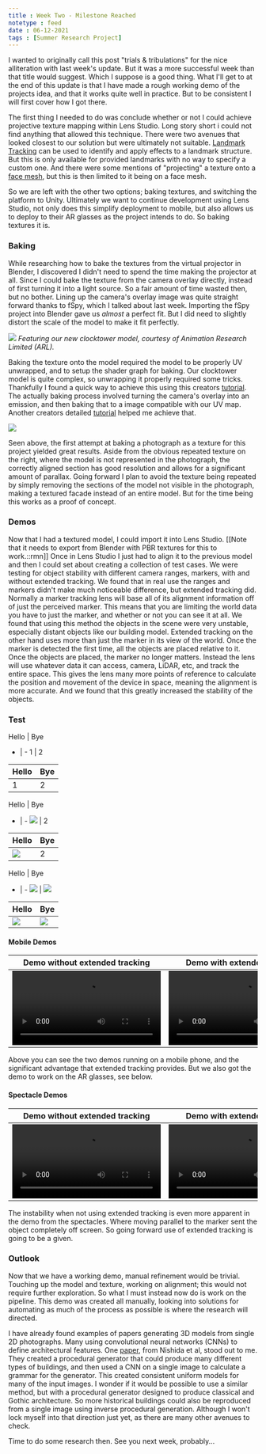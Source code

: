 ```yaml
---
title : Week Two - Milestone Reached
notetype : feed
date : 06-12-2021
tags : [Summer Research Project]
---
```


I wanted to originally call this post "trials & tribulations" for the nice alliteration with last week's update. But it was a more successful week than that title would suggest. Which I suppose is a good thing.
What I'll get to at the end of this update is that I have made a rough working demo of the projects idea, and that it works quite well in practice. But to be consistent I will first cover how I got there.

The first thing I needed to do was conclude whether or not I could achieve projective texture mapping within Lens Studio. Long story short i could not find anything that allowed this technique. There were two avenues that looked closest to our solution but were ultimately not suitable. [Landmark Tracking](https://lensstudio.snapchat.com/templates/landmarker/guide/) can be used to identify and apply effects to a landmark structure. But this is only available for provided landmarks with no way to specify a custom one. And there were some mentions of "projecting" a texture onto a [face mesh](https://lensstudio.snapchat.com/guides/face/face-effects/face-mesh/), but this is then limited to it being on a face mesh.

So we are left with the other two options; baking textures, and switching the platform to Unity. Ultimately we want to continue development using Lens Studio, not only does this simplify deployment to mobile, but also allows us to deploy to their AR glasses as the project intends to do. So baking textures it is.

### Baking
While researching how to bake the textures from the virtual projector in Blender, I discovered I didn't need to spend the time making the projector at all. Since I could bake the texture from the camera overlay directly, instead of first turning it into a light source. So a fair amount of time wasted then, but no bother. 
Lining up the camera's overlay image was quite straight forward thanks to fSpy, which I talked about last week. Importing the fSpy project into Blender gave us *almost* a perfect fit. But I did need to slightly distort the scale of the model to make it fit perfectly.

![](/assets/img/studentship/bakeoverlay.png)
*Featuring our new clocktower model, courtesy of Animation Research Limited (ARL).*

Baking the texture onto the model required the model to be properly UV unwrapped, and to setup the shader graph for baking. Our clocktower model is quite complex, so unwrapping it properly required some tricks. Thankfully I found a quick way to achieve this using this creators [tutorial](https://www.youtube.com/watch?v=icsECBsOxk4). The actually baking process involved turning the camera's overlay into an emission, and then baking that to a image compatible with our UV map. Another creators detailed [tutorial](https://www.youtube.com/watch?v=8NYNiayHvJI) helped me achieve that.

![](/assets/img/studentship/firstbaked.gif)

Seen above, the first attempt at baking a photograph as a texture for this project yielded great results. Aside from the obvious repeated texture on the right, where the model is not represented in the photograph, the correctly aligned section has good resolution and allows for a significant amount of parallax. Going forward I plan to avoid the texture being repeated by simply removing the sections of the model not visible in the photograph, making a textured facade instead of an entire model. But for the time being this works as a proof of concept.

### Demos
Now that I had a textured model, I could import it into Lens Studio. [[Note that it needs to export from Blender with PBR textures for this to work.::rmn]] Once in Lens Studio I just had to align it to the previous model and then I could set about creating a collection of test cases. We were testing for object stability with different camera ranges, markers, with and without extended tracking. We found that in real use the ranges and markers didn't make much noticeable difference, but extended tracking did. Normally a marker tracking lens will base all of its alignment information off of just the perceived marker. This means that you are limiting the world data you have to just the marker, and whether or not you can see it at all. We found that using this method the objects in the scene were very unstable, especially distant objects like our building model.
Extended tracking on the other hand uses more than just the marker in its view of the world. Once the marker is detected the first time, all the objects are placed relative to it. Once the objects are placed, the marker no longer matters. Instead the lens will use whatever data it can access, camera, LiDAR, etc, and track the entire space. This gives the lens many more points of reference to calculate the position and movement of the device in space, meaning the alignment is more accurate. And we found that this greatly increased the stability of the objects.

### Test

Hello | Bye
- | -
1 | 2 

Hello | Bye
--- | ---
1 | 2 

Hello | Bye
- | -
![](/assets/img/studentship/bakeoverlay.png) | 2 

Hello | Bye
--- | ---
![](/assets/img/studentship/bakeoverlay.png) | 2 

Hello | Bye
- | -
![](/assets/img/studentship/bakeoverlay.png) | ![](/assets/img/studentship/bakeoverlay.png) 

Hello | Bye
--- | ---
![](/assets/img/studentship/bakeoverlay.png) | ![](/assets/img/studentship/bakeoverlay.png) 

#### Mobile Demos
Demo without extended tracking | Demo with extended tracking
---|---
![](/assets/img/studentship/nonextendeddemo.mp4) | ![](/assets/img/studentship/extendeddemo.mp4)

Above you can see the two demos running on a mobile phone, and the significant advantage that extended tracking provides. But we also got the demo to work on the AR glasses, see below.

#### Spectacle Demos
Demo without extended tracking | Demo with extended tracking
---|---
![](/assets/img/studentship/nonextendeddemo-spec.mp4) | ![](/assets/img/studentship/extendeddemo-spec.mp4)

The instability when not using extended tracking is even more apparent in the demo from the spectacles. Where moving parallel to the marker sent the object completely off screen. So going forward use of extended tracking is going to be a given.

### Outlook
Now that we have a working demo, manual refinement would be trivial. Touching up the model and texture, working on alignment; this would not require further exploration. So what I must instead now do is work on the pipeline. This demo was created all manually, looking into solutions for automating as much of the process as possible is where the research will directed.

I have already found examples of papers generating 3D models from single 2D photographs. Many using convolutional neural networks (CNNs) to define architectural features. One [paper](https://www.researchgate.net/publication/325489913_Procedural_Modeling_of_a_Building_from_a_Single_Image), from Nishida et al, stood out to me. They created a procedural generator that could produce many different types of buildings, and then used a CNN on a single image to calculate a grammar for the generator. This created consistent uniform models for many of the input images. I wonder if it would be possible to use a similar method, but with a procedural generator designed to produce classical and Gothic architecture. So more historical buildings could also be reproduced from a single image using inverse procedural generation. Although I won't lock myself into that direction just yet, as there are many other avenues to check.

Time to do some research then. See you next week, probably...






